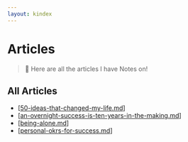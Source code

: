 ```yaml
---
layout: kindex
---
```


# Articles

> 📓 Here are all the articles I have Notes on!

## All Articles
- [[50-ideas-that-changed-my-life.md]]
- [[an-overnight-success-is-ten-years-in-the-making.md]]
- [[being-alone.md]]
- [[personal-okrs-for-success.md]]

[//begin]: # "Autogenerated link references for markdown compatibility"
[50-ideas-that-changed-my-life.md]: articles/50-ideas-that-changed-my-life.md "50 Ideas that changed my life"
[an-overnight-success-is-ten-years-in-the-making.md]: articles/an-overnight-success-is-ten-years-in-the-making.md "An overnight success is ten years in the making"
[being-alone.md]: articles/being-alone.md "Being Alone"
[personal-okrs-for-success.md]: articles/personal-okrs-for-success.md "Personal OKRs for Success"
[//end]: # "Autogenerated link references"